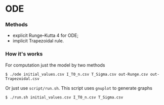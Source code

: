 # ODE
### Methods
- explicit Runge–Kutta 4 for ODE;
- implicit Trapezoidal rule.

### How it's works

For computation just the model by two methods

```
$ ./ode initial_values.csv I_T0_n.csv T_Sigma.csv out-Runge.csv out-Trapezoidal.csv 
```

Or just use `script/run.sh`. This script uses `gnuplot` to generate graphs

```
$ ./run.sh initial_values.csv I_T0_n.csv T_Sigma.csv
```
